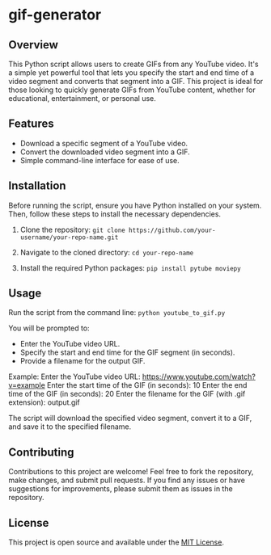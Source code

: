 # gif-generator


## Overview
This Python script allows users to create GIFs from any YouTube video. It's a simple yet powerful tool that lets you specify the start and end time of a video segment and converts that segment into a GIF. This project is ideal for those looking to quickly generate GIFs from YouTube content, whether for educational, entertainment, or personal use.

## Features
- Download a specific segment of a YouTube video.
- Convert the downloaded video segment into a GIF.
- Simple command-line interface for ease of use.

## Installation
Before running the script, ensure you have Python installed on your system. Then, follow these steps to install the necessary dependencies.

1. Clone the repository:
`git clone https://github.com/your-username/your-repo-name.git`

2. Navigate to the cloned directory:
`cd your-repo-name`

3. Install the required Python packages:
`pip install pytube moviepy`


## Usage
Run the script from the command line:
`python youtube_to_gif.py`

You will be prompted to:
- Enter the YouTube video URL.
- Specify the start and end time for the GIF segment (in seconds).
- Provide a filename for the output GIF.

Example:
Enter the YouTube video URL: https://www.youtube.com/watch?v=example
Enter the start time of the GIF (in seconds): 10
Enter the end time of the GIF (in seconds): 20
Enter the filename for the GIF (with .gif extension): output.gif

The script will download the specified video segment, convert it to a GIF, and save it to the specified filename.

## Contributing
Contributions to this project are welcome! Feel free to fork the repository, make changes, and submit pull requests. If you find any issues or have suggestions for improvements, please submit them as issues in the repository.

## License
This project is open source and available under the [MIT License](LICENSE).
